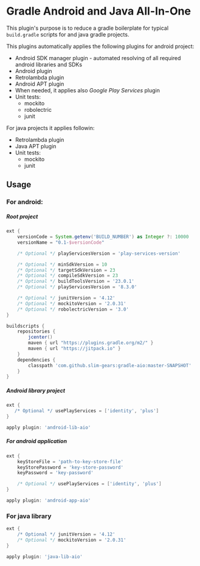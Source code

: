 Gradle Android and Java All-In-One
==================================

This plugin's purpose is to reduce a gradle boilerplate for typical `build.gradle` scripts for
and java gradle projects.

This plugins automatically applies the following plugins for android project:
* Android SDK manager plugin - automated resolving of all required android libraries and SDKs
* Android plugin
* Retrolambda plugin
* Android APT plugin
* When needed, it applies also *Google Play Services* plugin
* Unit tests:
  - mockito
  - robolectric
  - junit

For java projects it applies followin:
* Retrolambda plugin
* Java APT plugin
* Unit tests:
  - mockito
  - junit

Usage
-----

### For android:

##### Root project
```groovy
ext {
    versionCode = System.getenv('BUILD_NUMBER') as Integer ?: 10000
    versionName = "0.1-$versionCode"

    /* Optional */ playServicesVersion = 'play-services-version'

    /* Optional */ minSdkVersion = 10
    /* Optional */ targetSdkVersion = 23
    /* Optional */ compileSdkVersion = 23
    /* Optional */ buildToolsVersion = '23.0.1'
    /* Optional */ playServicesVersion = '8.3.0'

    /* Optional */ junitVersion = '4.12'
    /* Optional */ mockitoVersion = '2.0.31'
    /* Optional */ robolectricVersion = '3.0'
}

buildscripts {
    repositories {
        jcenter()
        maven { url "https://plugins.gradle.org/m2/" }
        maven { url "https://jitpack.io" }
    }
    dependencies {
        classpath 'com.github.slim-gears:gradle-aio:master-SNAPSHOT'
    }
}
```

##### Android library project
```groovy
ext {
   /* Optional */ usePlayServices = ['identity', 'plus']
}

apply plugin: 'android-lib-aio'
```

##### For android application
```groovy
ext {
    keyStoreFile = 'path-to-key-store-file'
    keyStorePassword = 'key-store-password'
    keyPassword = 'key-password'

    /* Optional */ usePlayServices = ['identity', 'plus']
}

apply plugin: 'android-app-aio'
```

### For java library
```groovy
ext {
    /* Optional */ junitVersion = '4.12'
    /* Optional */ mockitoVersion = '2.0.31'
}

apply plugin: 'java-lib-aio'
```
